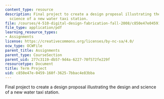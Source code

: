 ```yaml
---
content_type: resource
description: Final project to create a design proposal illustrating the design and
  science of a new water taxi station.
file: /courses/4-510-digital-design-fabrication-fall-2008/c850e47e0459160f36257bbac4e83bba_term_project.pdf
file_type: application/pdf
learning_resource_types:
- Assignments
license: https://creativecommons.org/licenses/by-nc-sa/4.0/
ocw_type: OCWFile
parent_title: Assignments
parent_type: CourseSection
parent_uid: 277c3119-db57-9d4a-6227-70f572fe229f
resourcetype: Document
title: Term Project
uid: c850e47e-0459-160f-3625-7bbac4e83bba
---
```

Final project to create a design proposal illustrating the design and science of a new water taxi station.